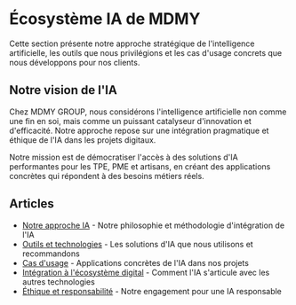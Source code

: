 # Écosystème IA de MDMY

Cette section présente notre approche stratégique de l'intelligence artificielle, les outils que nous privilégions et les cas d'usage concrets que nous développons pour nos clients.

## Notre vision de l'IA

Chez MDMY GROUP, nous considérons l'intelligence artificielle non comme une fin en soi, mais comme un puissant catalyseur d'innovation et d'efficacité. Notre approche repose sur une intégration pragmatique et éthique de l'IA dans les projets digitaux.

Notre mission est de démocratiser l'accès à des solutions d'IA performantes pour les TPE, PME et artisans, en créant des applications concrètes qui répondent à des besoins métiers réels.

## Articles

- [Notre approche IA](approche-ia.md) - Notre philosophie et méthodologie d'intégration de l'IA
- [Outils et technologies](outils.md) - Les solutions d'IA que nous utilisons et recommandons
- [Cas d'usage](use-cases/index.md) - Applications concrètes de l'IA dans nos projets
- [Intégration à l'écosystème digital](integration.md) - Comment l'IA s'articule avec les autres technologies
- [Éthique et responsabilité](ethique-responsabilite.md) - Notre engagement pour une IA responsable
